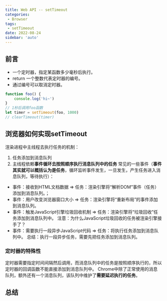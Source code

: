 ```yaml
---
title: Web API -- setTimeout
categories:
 - Browser
tags:
 - setTimeout
date: 2022-08-24
sidebar: 'auto'
---
```


## 前言
* 一个定时器，指定某函数多少毫秒后执行。
* return 一个整数代表定时器的编号。
* 通过编号可以取消定时器。
```js
function foo() {
    console.log('hi~')
}
// 1秒后调用foo函数
let timer = setTimeout(foo, 1000)
// clearTimeout(timer)
```

## 浏览器如何实现setTimeout
渲染进程中主线程去执行任务的机制：
1. 任务添加到消息队列
2. 主线程依赖**事件循环去按照顺序执行消息队列中的任务**
常见的一些事件（**事件其实就可以概括认为是任务**，循环监听事件发生，一旦发生，产生任务进入消息队列，等待执行）：
* 事件：接收到HTML文档数据 => 任务：渲染引擎将“解析DOM”事件（任务）添加到消息队列。；
* 事件：用户改变浏览器窗口大小 => 任务：渲染引擎将“重新布局”的事件添加到消息队列。
* 事件：触发JavaScript引擎垃圾回收机制 => 任务：渲染引擎将“垃圾回收”任务添加到消息队列中。
    注意：为什么JavaScript垃圾回收的任务被渲染引擎接手了？
* 事件：需要执行一段异步JavaScript代码 => 任务：将执行任务添加到消息队列中。
总结：执行一段异步任务，需要先把任务添加到消息队列。
### 定时器的特殊性
定时器需要指定时间间隔然后调用，而消息队列中的任务是按照顺序执行的，所以定时器的回调函数不能直接添加到消息队列中。
Chrome中除了正常使用的消息队列，额外还有一个消息队列，该队列中维护了**需要延迟执行的任务**。
## 总结